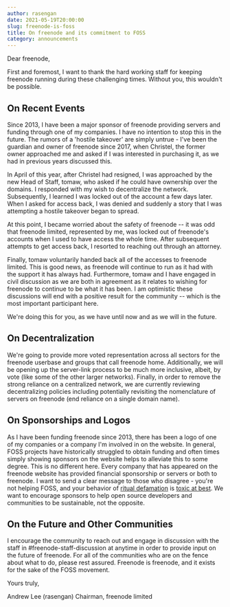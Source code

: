 ```yaml
---
author: rasengan
date: 2021-05-19T20:00:00
slug: freenode-is-foss
title: On freenode and its commitment to FOSS
category: announcements
---
```


Dear freenode,

First and foremost, I want to thank the hard working staff for keeping freenode running during these challenging times.  Without you, this wouldn't be possible.

## On Recent Events
Since 2013, I have been a major sponsor of freenode providing servers and funding through one of my companies.  I have no intention to stop this in the future.  The rumors of a 'hostile takeover' are simply untrue - I've been the guardian and owner of freenode since 2017, when Christel, the former owner approached me and asked if I was interested in purchasing it, as we had in previous years discussed this.

In April of this year, after Christel had resigned, I was approached by the new Head of Staff, tomaw, who asked if he could have ownership over the domains.  I responded with my wish to decentralize the network.  Subsequently, I learned I was locked out of the account a few days later.  When I asked for access back, I was denied and suddenly a story that I was attempting a hostile takeover began to spread.

At this point, I became worried about the safety of freenode -- it was odd that freenode limited, represented by me, was locked out of freenode's accounts when I used to have access the whole time.  After subsequent attempts to get access back, I resorted to reaching out through an attorney.

Finally, tomaw voluntarily handed back all of the accesses to freenode limited.  This is good news, as freenode will continue to run as it had with the support it has always had.  Furthermore, tomaw and I have engaged in civil discussion as we are both in agreement as it relates to wishing for freenode to continue to be what it has been.  I am optimistic these discussions will end with a positive result for the community -- which is the most important participant here.

We're doing this for you, as we have until now and as we will in the future.

## On Decentralization
We're going to provide more voted representation across all sectors for the freenode userbase and groups that call freenode home.  Additionally, we will be opening up the server-link process to be much more inclusive, albeit, by vote (like some of the other larger networks).  Finally, in order to remove the strong reliance on a centralized network, we are currently reviewing decentralizing policies including potentially revisiting the nomenclature of servers on freenode (end reliance on a single domain name).

## On Sponsorships and Logos
As I have been funding freenode since 2013, there has been a logo of one of my companies or a company I'm involved in on the website.  In general, FOSS projects have historically struggled to obtain funding and often times simply showing sponsors on the website helps to alleviate this to some degree.  This is no different here.  Every company that has appeared on the freenode website has provided financial sponsorship or servers or both to freenode.  I want to send a clear message to those who disagree - you're not helping FOSS, and your behavior of [ritual defamation](http://techrights.org/2021/04/29/ritual-defamation/) is [toxic at best](http://paulgraham.com/fn.html).  We want to encourage sponsors to help open source developers and communities to be sustainable, not the opposite.

## On the Future and Other Communities
I encourage the community to reach out and engage in discussion with the staff in #freenode-staff-discussion at anytime in order to provide input on the future of freenode.  For all of the communities who are on the fence about what to do, please rest assured.  Freenode is freenode, and it exists for the sake of the FOSS movement.


Yours truly,

Andrew Lee (rasengan)
Chairman, freenode limited
